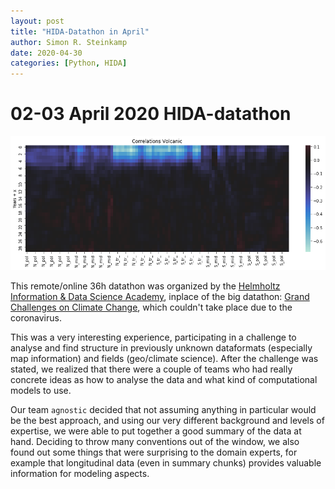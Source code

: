 ```yaml
---
layout: post
title: "HIDA-Datathon in April"
author: Simon R. Steinkamp
date: 2020-04-30
categories: [Python, HIDA]
---
```


# 02-03 April 2020 HIDA-datathon

![](../images/hida_volcanic.png)

This remote/online 36h datathon was organized by the [Helmholtz Information & Data Science Academy](https://www.helmholtz-hida.de/), inplace of the big datathon: [Grand Challenges on Climate Change](https://www.helmholtz-hida.de/angebote/veranstaltungen/detail/artikeldetail/hida-datathon/), which couldn't take place due to the coronavirus.

This was a very interesting experience, participating in a challenge to analyse and find structure in
previously unknown dataformats (especially map information) and fields (geo/climate science).
After the challenge was stated, we realized that there were a couple of teams who had really concrete
ideas as how to analyse the data and what kind of computational models to use.

Our team `agnostic` decided that not assuming anything in particular would be the best approach,
and using our very different background and levels of expertise, we were able to put together
a good summary of the data at hand.
Deciding to throw many conventions out of the window, we also found out some things that were
surprising to the domain experts, for example that longitudinal data (even in summary chunks)
provides valuable information for modeling aspects.